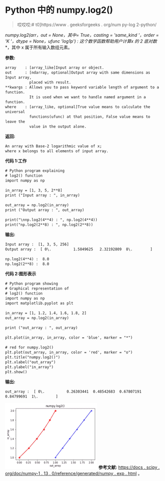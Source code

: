 # Python 中的 numpy.log2()

> 哎哎哎:# t0]https://www . geeksforgeeks . org/num py-log 2-python/

**numpy.log2(arr，out = None，*其中= True，casting = 'same_kind '，order = 'K '，dtype = None，ufunc 'log1p') :**
这个数学函数帮助用户计算**x 的 2 底对数**，其中 x 属于所有输入数组元素。

**参数:**

```
array    : [array_like]Input array or object.
out      : [ndarray, optional]Output array with same dimensions as Input array, 
           placed with result.
**kwargs : Allows you to pass keyword variable length of argument to a function. 
           It is used when we want to handle named argument in a function.
where    : [array_like, optional]True value means to calculate the universal 
           functions(ufunc) at that position, False value means to leave the 
           value in the output alone.

```

**返回:**

```
An array with Base-2 logarithmic value of x; 
where x belongs to all elements of input array. 

```

**代码 1:工作**

```
# Python program explaining
# log2() function
import numpy as np

in_array = [1, 3, 5, 2**8]
print ("Input array : ", in_array)

out_array = np.log2(in_array)
print ("Output array : ", out_array)

print("\nnp.log2(4**4) : ", np.log2(4**4))
print("np.log2(2**8) : ", np.log2(2**8))
```

**输出:**

```
Input array :  [1, 3, 5, 256]
Output array :  [ 0\.          1.5849625   2.32192809  8\.        ]

np.log2(4**4) :  8.0
np.log2(2**8) :  8.0

```

**代码 2:图形表示**

```
# Python program showing
# Graphical representation of 
# log2() function
import numpy as np
import matplotlib.pyplot as plt

in_array = [1, 1.2, 1.4, 1.6, 1.8, 2]
out_array = np.log2(in_array)

print ("out_array : ", out_array)

plt.plot(in_array, in_array, color = 'blue', marker = "*")

# red for numpy.log2()
plt.plot(out_array, in_array, color = 'red', marker = "o")
plt.title("numpy.log2()")
plt.xlabel("out_array")
plt.ylabel("in_array")
plt.show()  
```

**输出:**

```
out_array :  [ 0\.          0.26303441  0.48542683  0.67807191  0.84799691  1\.        ]
```

![](img/7c1a207f8673f966a9257496681597d4.png)
**参考文献:**
[https://docs . scipy . org/doc/numpy-1 . 13 . 0/reference/generated/numpy . exp . html](https://docs.scipy.org/doc/numpy-1.13.0/reference/generated/numpy.exp.html)
。